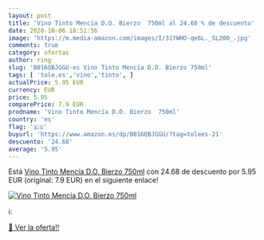 ```yaml
---
layout: post
title: 'Vino Tinto Mencía D.O. Bierzo  750ml al 24.68 % de descuento'
date: 2020-10-06 18:51:56
image: 'https://m.media-amazon.com/images/I/31YWHO-qe6L._SL200_.jpg'
comments: true
category: ofertas
author: ring
slug: 'B016QBJGGU-es Vino Tinto Mencía D.O. Bierzo 750ml'
tags: [ 'tole.es','vino','tinto', ]
actualPrice: 5.95 EUR
currency: EUR
price: 5.95
comparePrice: 7.9 EUR
prodname: 'Vino Tinto Mencía D.O. Bierzo  750ml'
country: 'es'
flag: '🇪🇸'
buyurl: 'https://www.amazon.es/dp/B016QBJGGU/?tag=tolees-21'
descuento: '24.68'
average: '5.95'
---
```


Está [Vino Tinto Mencía D.O. Bierzo  750ml](https://www.amazon.es/dp/B016QBJGGU/?tag=tolees-21) con 24.68 de descuento por 5.95 EUR (original: 7.9 EUR) en el siguiente enlace!

[![Vino Tinto Mencía D.O. Bierzo  750ml](https://m.media-amazon.com/images/I/31YWHO-qe6L._SL200_.jpg)](https://www.amazon.es/dp/B016QBJGGU/?tag=tolees-21)

ℹ️:


[🛒 Ver la oferta!!](https://www.amazon.es/dp/B016QBJGGU/?tag=tolees-21)

